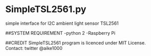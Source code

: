 SimpleTSL2561.py
====
simple interface for I2C ambient light sensor TSL2561

##SYSTEM REQUIREMENT
-python 2
-Raspberry Pi

##CREDIT
SimpleTSL2561 program is licenced under MIT License.  
Contact: twitter @aike1000
